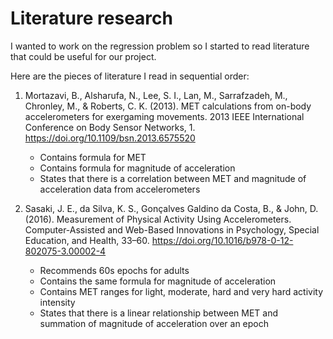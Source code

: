# Literature research

I wanted to work on the regression problem so I started to read literature that could be useful for our project. 

Here are the pieces of literature I read in sequential order:

1. Mortazavi, B., Alsharufa, N., Lee, S. I., Lan, M., Sarrafzadeh, M., Chronley, M., & Roberts, C. K. (2013). MET calculations from on-body accelerometers for exergaming movements. 2013 IEEE International Conference on Body Sensor Networks, 1. https://doi.org/10.1109/bsn.2013.6575520
    * Contains formula for MET
    * Contains formula for magnitude of acceleration
    * States that there is a correlation between MET and magnitude of acceleration data from accelerometers

2. Sasaki, J. E., da Silva, K. S., Gonçalves Galdino da Costa, B., & John, D. (2016). Measurement of Physical Activity Using Accelerometers. Computer-Assisted and Web-Based Innovations in Psychology, Special Education, and Health, 33–60. https://doi.org/10.1016/b978-0-12-802075-3.00002-4
    * Recommends 60s epochs for adults
    * Contains the same formula for magnitude of acceleration
    * Contains MET ranges for light, moderate, hard and very hard activity intensity
    * States that there is a linear relationship between MET and summation of magnitude of acceleration over an epoch
